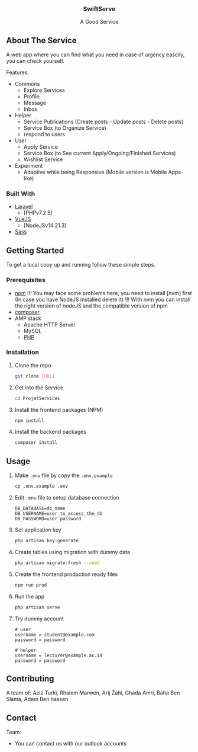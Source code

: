   <h3 align="center">SwiftServe</h3>

  <p align="center">
    A Good Service
    
  </p>
<!-- ABOUT THE Service -->

## About The Service

A web app where you can find what you need in case of urgency eascily, you can check yourself.

Features:

-   Commons
    -   Explore Services
    -   Profile
    -   Message
    -   Inbox
-   Helper
    -   Service Publications (Create posts - Update posts - Delete posts)
    -   Service Box (to Organize Service)
    -   respond to users
-   User
    -   Apply Service
    -   Service Box (to See current Apply/Ongoing/Finished Services)
    -   Wishlist Service
-   Experiment
    -   Adaptive while being Responsive (Mobile version is Mobile Apps-like)

### Built With

-   [Laravel](https://laravel.com/)
    - [PHPv7.2.5]
-   [VueJS](https://vuejs.org/)
    - [NodeJSv14.21.3]
-   [Sass](https://sass-lang.com/)

<!-- GETTING STARTED -->

## Getting Started

To get a local copy up and running follow these simple steps.

### Prerequisites

-   [npm](https://nodejs.org/)
    !!! You may face some problems here, you need to install [nvm] first (In case you have NodeJS installed delete it)
    !!! With nvm you can install the right version of nodeJS and the compatible version of npm
-   [composer](https://getcomposer.org/download/)
-   AMP stack
    -   Apache HTTP Server
    -   MySQL
    -   [PHP](https://www.php.net/downloads)

### Installation

1. Clone the repo
    ```sh
    git clone [URL]
    ```
2. Get into the Service
    ```sh
    cd ProjetServices
    ```
3. Install the frontend packages (NPM)
    ```sh
    npm install
    ```
4. Install the backend packages
    ```sh
    composer install
    ```

<!-- USAGE EXAMPLES -->

## Usage

1. Make `.env` file by copy the `.env.example`
    ```sh
    cp .env.example .env
    ```
2. Edit `.env` file to setup database connection
    ```dosini
    DB_DATABASE=db_name
    DB_USERNAME=user_to_access_the_db
    DB_PASSWORD=user_password
    ```
3. Set application key
    ```sh
    php artisan key:generate
    ```
4. Create tables using migration with dummy data
    ```sh
    php artisan migrate:fresh --seed
    ```
5. Create the frontend production ready files
    ```sh
    npm run prod
    ```
6. Run the app
    ```sh
    php artisan serve
    ```
7. Try dummy account

    ```dosini
    # user
    username = student@example.com
    password = password

    # helper
    username = lecturer@example.ac.id
    password = password
    ```

<!-- ROADMAP -->


## Contributing

A team of: Aziz Turki, Rhaiem Marwen, Arij Zahi, Ghada Amri, Baha Ben Slama, Adem Ben hassen


<!-- LICENSE -->


## Contact

Team:

-   You can contact us with our outlook accounts


<!-- ACKNOWLEDGEMENTS -->


